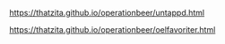 https://thatzita.github.io/operationbeer/untappd.html

https://thatzita.github.io/operationbeer/oelfavoriter.html
